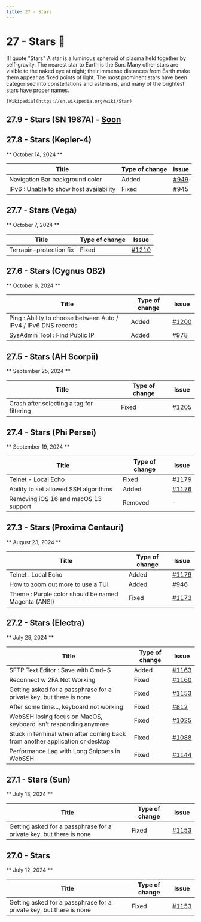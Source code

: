 ```yaml
---
title: 27 - Stars
---
```

# 27 - Stars :stars:
!!! quote "Stars"
    A star is a luminous spheroid of plasma held together by self-gravity. The nearest star to Earth is the Sun. Many other stars are visible to the naked eye at night; their immense distances from Earth make them appear as fixed points of light. The most prominent stars have been categorised into constellations and asterisms, and many of the brightest stars have proper names.

    [Wikipedia](https://en.wikipedia.org/wiki/Star)

## 27.9 - Stars (SN 1987A) - [Soon](https://webssh.net/documentation/becoming-external-tester/)

## 27.8 - Stars (Kepler-4)
** October 14, 2024 **

| Title | Type of change | Issue |
| --- | --- | --- |
| Navigation Bar background color | Added | [#949](https://github.com/isontheline/pro.webssh.net/issues/949) |
| IPv6 : Unable to show host availability | Fixed | [#945](https://github.com/isontheline/pro.webssh.net/issues/945) |

## 27.7 - Stars (Vega)
** October 7, 2024 **

| Title | Type of change | Issue |
| --- | --- | --- |
| Terrapin-protection fix | Fixed | [#1210](https://github.com/isontheline/pro.webssh.net/issues/1210) |

## 27.6 - Stars (Cygnus OB2)
** October 6, 2024 **

| Title | Type of change | Issue |
| --- | --- | --- |
| Ping : Ability to choose between Auto / IPv4 / IPv6 DNS records | Added | [#1200](https://github.com/isontheline/pro.webssh.net/issues/1200) |
| SysAdmin Tool : Find Public IP | Added | [#978](https://github.com/isontheline/pro.webssh.net/issues/978) |

## 27.5 - Stars (AH Scorpii)
** September 25, 2024 **

| Title | Type of change | Issue |
| --- | --- | --- |
| Crash after selecting a tag for filtering | Fixed | [#1205](https://github.com/isontheline/pro.webssh.net/issues/1205) |

## 27.4 - Stars (Phi Persei)
** September 19, 2024 **

| Title | Type of change | Issue |
| --- | --- | --- |
| Telnet - Local Echo | Fixed | [#1179](https://github.com/isontheline/pro.webssh.net/issues/1179) |
| Ability to set allowed SSH algorithms | Added | [#1176](https://github.com/isontheline/pro.webssh.net/issues/1176) |
| Removing iOS 16 and macOS 13 support | Removed | - |

## 27.3 - Stars (Proxima Centauri)
** August 23, 2024 **

| Title | Type of change | Issue |
| --- | --- | --- |
| Telnet : Local Echo | Added | [#1179](https://github.com/isontheline/pro.webssh.net/issues/1179) |
| How to zoom out more to use a TUI | Added | [#946](https://github.com/isontheline/pro.webssh.net/issues/946) |
| Theme : Purple color should be named Magenta (ANSI) | Fixed | [#1173](https://github.com/isontheline/pro.webssh.net/issues/1173) |

## 27.2 - Stars (Electra)
** July 29, 2024 **

| Title | Type of change | Issue |
| --- | --- | --- |
| SFTP Text Editor : Save with Cmd+S | Added | [#1163](https://github.com/isontheline/pro.webssh.net/issues/1163) |
| Reconnect w 2FA Not Working | Fixed | [#1160](https://github.com/isontheline/pro.webssh.net/issues/1160) |
| Getting asked for a passphrase for a private key, but there is none | Fixed | [#1153](https://github.com/isontheline/pro.webssh.net/issues/1153) |
| After some time..., keyboard not working | Fixed | [#812](https://github.com/isontheline/pro.webssh.net/issues/812) |
| WebSSH losing focus on MacOS, keyboard isn't responding anymore | Fixed | [#1025](https://github.com/isontheline/pro.webssh.net/issues/1025) |
| Stuck in terminal when after coming back from another application or desktop | Fixed | [#1088](https://github.com/isontheline/pro.webssh.net/issues/1088) |
| Performance Lag with Long Snippets in WebSSH | Fixed | [#1144](https://github.com/isontheline/pro.webssh.net/issues/1144) |

## 27.1 - Stars (Sun)
** July 13, 2024 ** 

| Title | Type of change | Issue |
| --- | --- | --- |
| Getting asked for a passphrase for a private key, but there is none | Fixed | [#1153](https://github.com/isontheline/pro.webssh.net/issues/1153) |

## 27.0 - Stars
** July 12, 2024 **

| Title | Type of change | Issue |
| --- | --- | --- |
| Getting asked for a passphrase for a private key, but there is none | Fixed | [#1153](https://github.com/isontheline/pro.webssh.net/issues/1153) |
